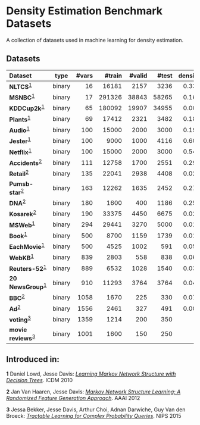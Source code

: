 # Density Estimation Benchmark Datasets

A collection of datasets used in machine learning for density
estimation.

## Datasets

|Dataset | type | #vars | #train | #valid | #test | density | abbrv |
|:------|:---:|---:|---:|---:|---:|---:|---:|
|**NLTCS**<sup id="a1">[1](#f1)</sup>| binary | 16 | 16181 | 2157 | 3236 | 0.332|`NLTCS`|
|**MSNBC**<sup id="a1">[1](#f1)</sup>| binary | 17 | 291326 | 38843 | 58265 | 0.166|`msnbc`|
|**KDDCup2k**<sup id="a1">[1](#f1)</sup>| binary | 65 | 180092 | 19907 | 34955 | 0.008|`kdd`|
|**Plants**<sup id="a1">[1](#f1)</sup>| binary | 69 | 17412 | 2321 | 3482 | 0.180|`plants`|
|**Audio**<sup id="a1">[1](#f1)</sup>| binary | 100 | 15000 | 2000 | 3000 | 0.199|`baudio`|
|**Jester**<sup id="a1">[1](#f1)</sup>| binary | 100 | 9000 | 1000 | 4116 | 0.608|`jester`|
|**Netflix**<sup id="a1">[1](#f1)</sup>| binary | 100 | 15000 | 2000 | 3000 | 0.541|`bnetflix`|
|**Accidents**<sup id="a1">[2](#f2)</sup>| binary | 111 | 12758 | 1700 | 2551 | 0.291|`accidents`|
|**Retail**<sup id="a2">[2](#f2)</sup>| binary | 135 | 22041 | 2938 | 4408 | 0.024|`tretail`|
|**Pumsb-star**<sup id="a2">[2](#f2)</sup>| binary | 163 | 12262 | 1635 | 2452 | 0.270|`pumsb_star`|
|**DNA**<sup id="a2">[2](#f2)</sup>| binary | 180 | 1600 | 400 | 1186 | 0.253|`dna`|
|**Kosarek**<sup id="a2">[2](#f2)</sup>| binary | 190 | 33375 | 4450 | 6675 | 0.020|`kosarek`|
|**MSWeb**<sup id="a1">[1](#f1)</sup>| binary | 294 | 29441 | 3270 | 5000 | 0.010|`MSWeb`|
|**Book**<sup id="a1">[1](#f1)</sup>| binary | 500 | 8700 | 1159 | 1739 | 0.016|`book`|
|**EachMovie**<sup id="a1">[1](#f1)</sup>| binary | 500 | 4525 | 1002 | 591 | 0.059|`tmovie`|
|**WebKB**<sup id="a1">[1](#f1)</sup>| binary | 839 | 2803 | 558 | 838 | 0.064|`cwebkb`|
|**Reuters-52**<sup id="a1">[1](#f1)</sup>| binary | 889 | 6532 | 1028 | 1540 | 0.036|`cr52`|
|**20 NewsGroup**<sup id="a1">[1](#f1)</sup>| binary | 910 | 11293 | 3764 | 3764 | 0.049|`c20ng`|
|**BBC**<sup id="a2">[2](#f2)</sup>| binary | 1058 | 1670 | 225 | 330 | 0.078|`bbc`|
|**Ad**<sup id="a2">[2](#f2)</sup>| binary | 1556 | 2461 | 327 | 491 | 0.008|`ad`|
|**voting**<sup id="a1">[3](#f3)</sup>| binary | 1359 | 1214 | 200| 350| ?|`voting`|
|**movie reviews**<sup id="a1">[3](#f3)</sup>| binary | 1001 | 1600 | 150 | 250 | ? |`moviereview`|


## Introduced in:

<b id="f1">1</b> Daniel Lowd, Jesse Davis: [*Learning Markov Network
Structure with Decision Trees*][Lowd2010]. ICDM 2010

<b id="f2">2</b> Jan Van Haaren, Jesse Davis: [*Markov Network
Structure Learning: A Randomized Feature Generation Approach*][VanHaaren2012]. AAAI 2012

<b id="f3">3</b> Jessa Bekker, Jesse Davis, Arthur Choi, Adnan Darwiche, Guy Van den Broeck: [*Tractable Learning 
for Complex Probability Queries*][Bekker2015]. NIPS 2015

[Lowd2010]: http://ix.cs.uoregon.edu/~lowd/icdm10lowd.pdf
[VanHaaren2012]: http://www.aaai.org/ocs/index.php/AAAI/AAAI12/paper/viewFile/5107/5534
[Bekker2015]: https://lirias.kuleuven.be/bitstream/123456789/513299/4/nips15_cr.pdf
